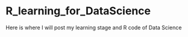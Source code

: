 # R_learning_for_DataScience
Here is  where I will post my learning stage and R code of Data Science
